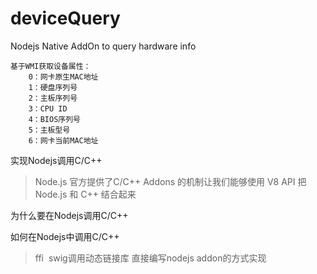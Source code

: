 # deviceQuery
Nodejs Native AddOn to query hardware info

	基于WMI获取设备属性：
		0：网卡原生MAC地址
		1：硬盘序列号
		2：主板序列号
		3：CPU ID
		4：BIOS序列号
		5：主板型号
		6：网卡当前MAC地址

实现Nodejs调用C/C++
 >Node.js 官方提供了C/C++ Addons 的机制让我们能够使用 V8 API 把 Node.js 和 C++ 结合起来
 
为什么要在Nodejs调用C/C++

如何在Nodejs中调用C/C++
 >ffi  swig调用动态链接库
 >直接编写nodejs addon的方式实现
